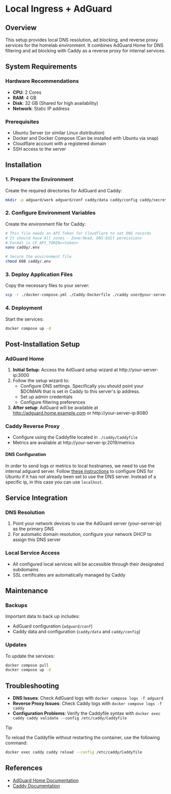 # Local Ingress + AdGuard

## Overview
This setup provides local DNS resolution, ad blocking, and reverse proxy services for the homelab environment. It combines AdGuard Home for DNS filtering and ad blocking with Caddy as a reverse proxy for internal services.

## System Requirements

### Hardware Recommendations
- **CPU**: 2 Cores
- **RAM**: 4 GB
- **Disk**: 32 GB (Shared for high availability)
- **Network**: Static IP address

### Prerequisites
- Ubuntu Server (or similar Linux distribution)
- Docker and Docker Compose (Can be installed with Ubuntu via snap)
- Cloudflare account with a registered domain
- SSH access to the server

## Installation

### 1. Prepare the Environment

Create the required directories for AdGuard and Caddy:
```bash
mkdir -p adguard/work adguard/conf caddy/data caddy/config caddy/secrets
```

### 2. Configure Environment Variables

Create the environment file for Caddy:
```bash
# This file needs an API Token for Cloudflare to set DNS records
# It should have All zones - Zone:Read, DNS:Edit permissions
# Format is CF_API_TOKEN=<token>
nano caddy/.env

# Secure the environment file
chmod 600 caddy/.env
```

### 3. Deploy Application Files

Copy the necessary files to your server:
```bash
scp -r ./docker-compose.yml ./Caddy-Dockerfile ./caddy user@your-server-ip:~/
```

### 4. Deployment

Start the services:
```bash
docker compose up -d
```

## Post-Installation Setup

### AdGuard Home
1. **Initial Setup**: Access the AdGuard setup wizard at http://your-server-ip:3000
2. Follow the setup wizard to:
   - Configure DNS settings. Specifically you should point your $DOMAIN that is set in Caddy to this server's ip address.
   - Set up admin credentials
   - Configure filtering preferences
3. **After setup**: AdGuard will be available at http://adguard.home.example.com or http://your-server-ip:8080

### Caddy Reverse Proxy
- Configure using the Caddyfile located in `./caddy/Caddyfile`
- Metrics are available at http://your-server-ip:2019/metrics

#### DNS Configuration

In order to send logs or metrics to local hostnames, we need to use the internal adguard server. Follow [these instructions](docs/dns-config-ubuntu.md) to configure DNS for Ubuntu if it has not already been set to use the DNS server. Instead of a specific ip, in this case you can use `localhost`.

## Service Integration

### DNS Resolution
1. Point your network devices to use the AdGuard server (your-server-ip) as the primary DNS
2. For automatic domain resolution, configure your network DHCP to assign this DNS server

### Local Service Access
- All configured local services will be accessible through their designated subdomains
- SSL certificates are automatically managed by Caddy

## Maintenance

### Backups
Important data to back up includes:
- AdGuard configuration (`adguard/conf`)
- Caddy data and configuration (`caddy/data` and `caddy/config`)

### Updates
To update the services:
```bash
docker compose pull
docker compose up -d
```

## Troubleshooting

- **DNS Issues**: Check AdGuard logs with `docker compose logs -f adguard`
- **Reverse Proxy Issues**: Check Caddy logs with `docker compose logs -f caddy`
- **Configuration Problems**: Verify the Caddyfile syntax with `docker exec caddy caddy validate --config /etc/caddy/Caddyfile`

> [!TIP]
> To reload the Caddyfile without restarting the container, use the following command:
> ```bash
> docker exec caddy caddy reload --config /etc/caddy/Caddyfile
> ```

## References
- [AdGuard Home Documentation](https://github.com/AdguardTeam/AdGuardHome/wiki)
- [Caddy Documentation](https://caddyserver.com/docs/)